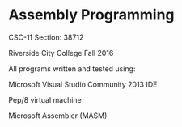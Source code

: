 # Assembly Programming
CSC-11 Section: 38712

Riverside City College
Fall 2016

All programs written and tested using:

Microsoft Visual Studio Community 2013 IDE

Pep/8 virtual machine

Microsoft Assembler (MASM)